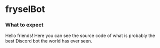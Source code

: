 # fryselBot

### What to expect
Hello friends! Here you can see the source code of what is probably the best Discord bot the world has ever seen.
